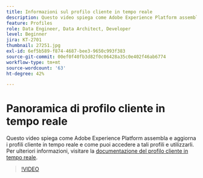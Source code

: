 ```yaml
---
title: Informazioni sul profilo cliente in tempo reale
description: Questo video spiega come Adobe Experience Platform assembla e aggiorna i profili dei clienti in tempo reale e come puoi accedere a tali profili e usarli.
feature: Profiles
role: Data Engineer, Data Architect, Developer
level: Beginner
jira: KT-2701
thumbnail: 27251.jpg
exl-id: 6ef5b589-f874-4687-bee3-9650c993f383
source-git-commit: 00ef0f40fb3d82f0c06428a35c0e402f46ab6774
workflow-type: tm+mt
source-wordcount: '63'
ht-degree: 42%

---
```


# Panoramica di profilo cliente in tempo reale

Questo video spiega come Adobe Experience Platform assembla e aggiorna i profili cliente in tempo reale e come puoi accedere a tali profili e utilizzarli. Per ulteriori informazioni, visitare la [documentazione del profilo cliente in tempo reale](https://experienceleague.adobe.com/docs/experience-platform/profile/home.html?lang=it).

>[!VIDEO](https://video.tv.adobe.com/v/27251?learn=on)
